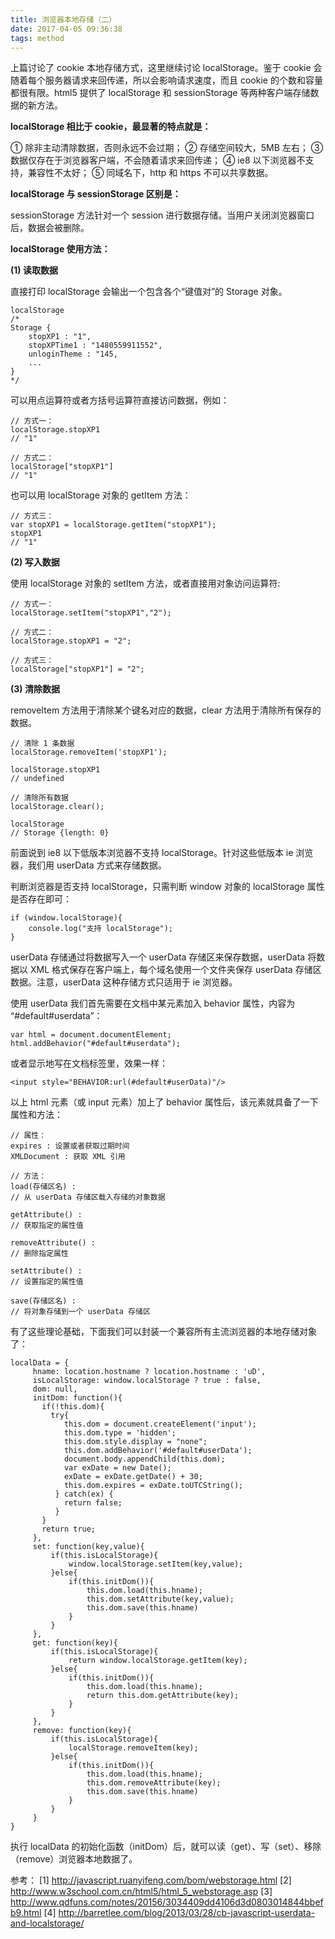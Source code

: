 ```yaml
---
title: 浏览器本地存储（二）
date: 2017-04-05 09:36:38
tags: method
---
```


上篇讨论了 cookie 本地存储方式，这里继续讨论 localStorage。鉴于 cookie 会随着每个服务器请求来回传递，所以会影响请求速度，而且 cookie 的个数和容量都很有限。html5 提供了 localStorage 和 sessionStorage 等两种客户端存储数据的新方法。

<!-- more -->

**localStorage 相比于 cookie，最显著的特点就是：**

① 除非主动清除数据，否则永远不会过期；
② 存储空间较大，5MB 左右；
③ 数据仅存在于浏览器客户端，不会随着请求来回传递；
④ ie8 以下浏览器不支持，兼容性不太好；
⑤ 同域名下，http 和 https 不可以共享数据。

**localStorage 与 sessionStorage 区别是：**

sessionStorage 方法针对一个 session 进行数据存储。当用户关闭浏览器窗口后，数据会被删除。

**localStorage 使用方法：**

**(1) 读取数据**

直接打印 localStorage 会输出一个包含各个“键值对”的 Storage 对象。

```
localStorage
/*
Storage {
    stopXP1 : "1",
    stopXPTime1 : "1480559911552",
    unloginTheme : "145,
    ...
}
*/
```

可以用点运算符或者方括号运算符直接访问数据，例如：

```
// 方式一：
localStorage.stopXP1
// "1"

// 方式二：
localStorage["stopXP1"]
// "1"
```

也可以用 localStorage 对象的 getItem 方法：

```
// 方式三：
var stopXP1 = localStorage.getItem("stopXP1");
stopXP1
// "1"
```

**(2) 写入数据**

使用 localStorage 对象的 setItem 方法，或者直接用对象访问运算符:

```
// 方式一：
localStorage.setItem("stopXP1","2");

// 方式二：
localStorage.stopXP1 = "2";

// 方式三：
localStorage["stopXP1"] = "2";
```

**(3) 清除数据**

removeItem 方法用于清除某个键名对应的数据，clear 方法用于清除所有保存的数据。

```
// 清除 1 条数据
localStorage.removeItem('stopXP1');

localStorage.stopXP1
// undefined

// 清除所有数据
localStorage.clear();

localStorage
// Storage {length: 0}
```

前面说到 ie8 以下低版本浏览器不支持 localStorage。针对这些低版本 ie 浏览器，我们用 userData 方式来存储数据。

判断浏览器是否支持 localStorage，只需判断 window 对象的 localStorage 属性是否存在即可：

```
if (window.localStorage){
    console.log("支持 localStorage");
}
```
userData 存储通过将数据写入一个 userData 存储区来保存数据，userData 将数据以 XML 格式保存在客户端上，每个域名使用一个文件夹保存 userData 存储区数据。注意，userData 这种存储方式只适用于 ie 浏览器。

使用 userData 我们首先需要在文档中某元素加入 behavior 属性，内容为 “#default#userdata”：

```
var html = document.documentElement;
html.addBehavior("#default#userdata");
```

或者显示地写在文档标签里，效果一样：

```
<input style="BEHAVIOR:url(#default#userData)"/>
```

以上 html 元素（或 input 元素）加上了 behavior 属性后，该元素就具备了一下属性和方法：

```
// 属性：
expires : 设置或者获取过期时间
XMLDocument : 获取 XML 引用

// 方法：
load(存储区名) :      
// 从 userData 存储区载入存储的对象数据

getAttribute() :      
// 获取指定的属性值

removeAttribute() :   
// 删除指定属性

setAttribute() :      
// 设置指定的属性值

save(存储区名) :      
// 将对象存储到一个 userData 存储区
```

有了这些理论基础，下面我们可以封装一个兼容所有主流浏览器的本地存储对象了：

```
localData = {
	 hname: location.hostname ? location.hostname : 'uD',
	 isLocalStorage: window.localStorage ? true : false,
	 dom: null,
	 initDom: function(){
	   if(!this.dom){
		 try{
		    this.dom = document.createElement('input');
		    this.dom.type = 'hidden';
		    this.dom.style.display = "none";
		    this.dom.addBehavior('#default#userData');
		    document.body.appendChild(this.dom);
		    var exDate = new Date();
		    exDate = exDate.getDate() + 30;
		    this.dom.expires = exDate.toUTCString();
		  } catch(ex) {
		    return false;
		  }
	   }
	   return true;
	 },
	 set: function(key,value){
		 if(this.isLocalStorage){
			 window.localStorage.setItem(key,value);
		 }else{
			 if(this.initDom()){
				 this.dom.load(this.hname);
				 this.dom.setAttribute(key,value);
				 this.dom.save(this.hname)
			 }
		 }
	 },
	 get: function(key){
		 if(this.isLocalStorage){
			 return window.localStorage.getItem(key);
		 }else{
			 if(this.initDom()){
				 this.dom.load(this.hname);
				 return this.dom.getAttribute(key);
			 }
		 }
	 },
	 remove: function(key){
		 if(this.isLocalStorage){
			 localStorage.removeItem(key);
		 }else{
			 if(this.initDom()){
				 this.dom.load(this.hname);
				 this.dom.removeAttribute(key);
				 this.dom.save(this.hname)
			 }
		 }
	 }
}
```

执行 localData 的初始化函数（initDom）后，就可以读（get）、写（set）、移除（remove）浏览器本地数据了。



参考：
[1] http://javascript.ruanyifeng.com/bom/webstorage.html
[2] http://www.w3school.com.cn/html5/html_5_webstorage.asp
[3] http://www.qdfuns.com/notes/20156/3034409dd4106d3d0803014844bbefb9.html
[4] http://barretlee.com/blog/2013/03/28/cb-javascript-userdata-and-localstorage/